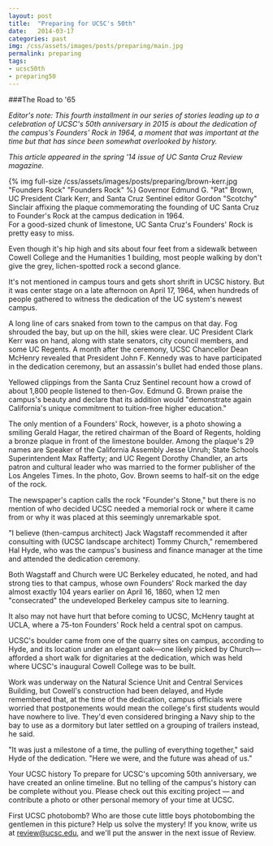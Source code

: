```yaml
---
layout: post
title:  "Preparing for UCSC's 50th"
date:   2014-03-17
categories: past
img: /css/assets/images/posts/preparing/main.jpg
permalink: preparing
tags: 
- ucsc50th
- preparing50
---
```

###The Road to '65

*Editor's note: This fourth installment in our series of stories leading up to a celebration of UCSC's 50th anniversary in 2015 is about the dedication of the campus's Founders' Rock in 1964, a moment that was important at the time but that has since been somewhat overlooked by history.*

*This article appeared in the spring '14 issue of UC Santa Cruz Review magazine.*

<div class="caption">
{% img full-size /css/assets/images/posts/preparing/brown-kerr.jpg "Founders Rock" "Founders Rock" %}
Governor Edmund G. "Pat" Brown, UC President Clark Kerr, and Santa Cruz Sentinel editor Gordon "Scotchy" Sinclair affixing the plaque commemorating the founding of UC Santa Cruz to Founder's Rock at the campus dedication in 1964.</div>For a good-sized chunk of limestone, UC Santa Cruz's Founders' Rock is pretty easy to miss.

Even though it's hip high and sits about four feet from a sidewalk between Cowell College and the Humanities 1 building, most people walking by don't give the grey, lichen-spotted rock a second glance.

It's not mentioned in campus tours and gets short shrift in UCSC history. But it was center stage on a late afternoon on April 17, 1964, when hundreds of people gathered to witness the dedication of the UC system's newest campus.

A long line of cars snaked from town to the campus on that day. Fog shrouded the bay, but up on the hill, skies were clear. UC President Clark Kerr was on hand, along with state senators, city council members, and some UC Regents. A month after the ceremony, UCSC Chancellor Dean McHenry revealed that President John F. Kennedy was to have participated in the dedication ceremony, but an assassin's bullet had ended those plans.

Yellowed clippings from the Santa Cruz Sentinel recount how a crowd of about 1,800 people listened to then-Gov. Edmund G. Brown praise the campus's beauty and declare that its addition would "demonstrate again California's unique commitment to tuition-free higher education."

The only mention of a Founders' Rock, however, is a photo showing a smiling Gerald Hagar, the retired chairman of the Board of Regents, holding a bronze plaque in front of the limestone boulder. Among the plaque's 29 names are Speaker of the California Assembly Jesse Unruh; State Schools Superintendent Max Rafferty; and UC Regent Dorothy Chandler, an arts patron and cultural leader who was married to the former publisher of the Los Angeles Times. In the photo, Gov. Brown seems to half-sit on the edge of the rock.

The newspaper's caption calls the rock "Founder's Stone," but there is no mention of who decided UCSC needed a memorial rock or where it came from or why it was placed at this seemingly unremarkable spot.

"I believe (then-campus architect) Jack Wagstaff recommended it after consulting with (UCSC landscape architect) Tommy Church," remembered Hal Hyde, who was the campus's business and finance manager at the time and attended the dedication ceremony.

Both Wagstaff and Church were UC Berkeley educated, he noted, and had strong ties to that campus, whose own Founders' Rock marked the day almost exactly 104 years earlier on April 16, 1860, when 12 men "consecrated" the undeveloped Berkeley campus site to learning.

It also may not have hurt that before coming to UCSC, McHenry taught at UCLA, where a 75-ton Founders' Rock held a central spot on campus.

UCSC's boulder came from one of the quarry sites on campus, according to Hyde, and its location under an elegant oak—one likely picked by Church—afforded a short walk for dignitaries at the dedication, which was held where UCSC's inaugural Cowell College was to be built.

Work was underway on the Natural Science Unit and Central Services Building, but Cowell's construction had been delayed, and Hyde remembered that, at the time of the dedication, campus officials were worried that postponements would mean the college's first students would have nowhere to live. They'd even considered bringing a Navy ship to the bay to use as a dormitory but later settled on a grouping of trailers instead, he said.

"It was just a milestone of a time, the pulling of everything together," said Hyde of the dedication. "Here we were, and the future was ahead of us."

Your UCSC history
To prepare for UCSC's upcoming 50th anniversary, we have created an online timeline. But no telling of the campus's history can be complete without you. Please check out this exciting project — and contribute a photo or other personal memory of your time at UCSC.

First UCSC photobomb?
Who are those cute little boys photobombing the gentlemen in this picture? Help us solve the mystery! If you know, write us at [review@ucsc.edu](mailto:review@ucsc.edu), and we'll put the answer in the next issue of Review.